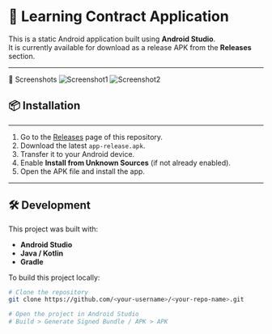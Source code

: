 # 📱 Learning Contract Application

This is a static Android application built using **Android Studio**.  
It is currently available for download as a release APK from the **Releases** section.


---
📸 Screenshots
![Screenshot1](app/src/main/res/drawable/Screenshot1.png=100x200)
![Screenshot2](app/src/main/res/drawable/Screenshot2.png=100x200)
## 📦 Installation

---
1. Go to the [Releases](../../releases) page of this repository.  
2. Download the latest `app-release.apk`.  
3. Transfer it to your Android device.  
4. Enable **Install from Unknown Sources** (if not already enabled).  
5. Open the APK file and install the app.

---

## 🛠️ Development

This project was built with:
- **Android Studio**
- **Java / Kotlin**
- **Gradle**

To build this project locally:

```bash
# Clone the repository
git clone https://github.com/<your-username>/<your-repo-name>.git

# Open the project in Android Studio
# Build > Generate Signed Bundle / APK > APK
```

